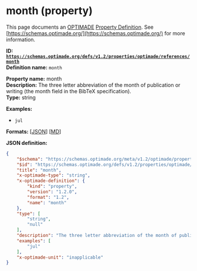 # month (property)

This page documents an [OPTIMADE](https://www.optimade.org/) [Property Definition](https://schemas.optimade.org/#definitions). See [https://schemas.optimade.org/](https://schemas.optimade.org/) for more information.

**ID: [`https://schemas.optimade.org/defs/v1.2/properties/optimade/references/month`](https://schemas.optimade.org/defs/v1.2/properties/optimade/references/month)**  
**Definition name:** `month`

**Property name:** month  
**Description:** The three letter abbreviation of the month of publication or writing (the month field in the BibTeX specification).  
**Type:** string  



**Examples:**

- `jul`

**Formats:** [[JSON](month.json)] [[MD](month.md)]

**JSON definition:**

``` json
{
    "$schema": "https://schemas.optimade.org/meta/v1.2/optimade/property_definition.md",
    "$id": "https://schemas.optimade.org/defs/v1.2/properties/optimade/references/month",
    "title": "month",
    "x-optimade-type": "string",
    "x-optimade-definition": {
        "kind": "property",
        "version": "1.2.0",
        "format": "1.2",
        "name": "month"
    },
    "type": [
        "string",
        "null"
    ],
    "description": "The three letter abbreviation of the month of publication or writing (the month field in the BibTeX specification).",
    "examples": [
        "jul"
    ],
    "x-optimade-unit": "inapplicable"
}
```